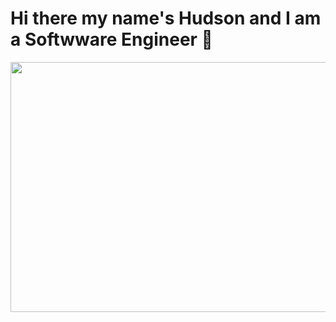 # Hi there my name's Hudson and I am a Softwware Engineer 👋

<img src="header.svg" width="800" height="400"></img>
